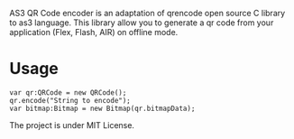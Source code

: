 AS3 QR Code encoder is an adaptation of qrencode open source C library to as3 language. This library allow you to generate a qr code from your application (Flex, Flash, AIR) on offline mode.

# Usage
```
var qr:QRCode = new QRCode();
qr.encode("String to encode");
var bitmap:Bitmap = new Bitmap(qr.bitmapData);
```

The project is under MIT License. 